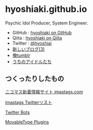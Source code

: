 # hyoshiaki.github.io

Psychic Idol Producer, System Engineer.

* GitHub&nbsp;:&nbsp;[hyoshiaki on GitHub](https://github.com/hyoshiaki/)
* Qiita&nbsp;:&nbsp;[hyoshiaki on Qiita](https://qiita.com/hyoshiaki)
* Twitter&nbsp;:&nbsp;[@hyoshiai](https://twitter.com/hyoshiaki)
* [新しいブログ(3)](https://pkchr.livedoor.blog/)
* [俺tumblr](https://hyoshiaki.tumblr.com/)
* [うちのアイドルたち](https://min.togetter.com/vHajoO1)

## つくったりしたもの

[ニコマス新着情報サイト imastags.com](https://www.imastags.com)

[imastags Twitterリスト](https://twitter.com/i/lists/54812825)

[Twitter Bots](twitter.html)

[MovableType Plugins](mt.html)
